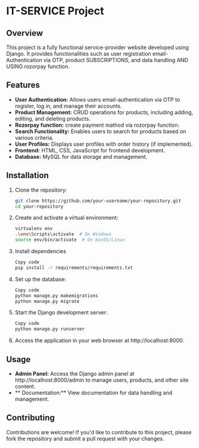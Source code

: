 # IT-SERVICE  Project

## Overview
This project is a fully functional service-provider website developed using Django. It provides functionalities such as user registration email-Authentication via OTP, product SUBSCRIPTIONS, and data handling AND USING rozorpay function.

## Features
- **User Authentication:** Allows users email-authentication via OTP to register, log in, and manage their accounts.
- **Product Management:** CRUD operations for products, including adding, editing, and deleting products.
- **Rozorpay function:** create payment  mathod via rozorpay function.
- **Search Functionality:** Enables users to search for products based on various criteria.
- **User Profiles:** Displays user profiles with order history (if implemented).
- **Frontend:** HTML, CSS, JavaScript for frontend development.
- **Database:** MySQL for data storage and management.

## Installation
1. Clone the repository:
   ```bash
   git clone https://github.com/your-username/your-repository.git
   cd your-repository
2. Create and activate a virtual environment:
   ```bash
   virtualenv env
   .\env\Scripts\activate  # On Windows
   source env/bin/activate  # On macOS/Linux
3. Install dependencies
   ```bash
   Copy code
   pip install -r requirements/requirements.txt
4. Set up the database:
   ```bash
   Copy code
   python manage.py makemigrations
   python manage.py migrate
5. Start the Django development server:
   ```bash
   Copy code
   python manage.py runserver
6. Access the application in your web browser at http://localhost:8000.



## Usage
- **Admin Panel:** Access the Django admin panel at http://localhost:8000/admin to manage users, products, and other site content.
- ** Documentation:** View  documentation for data handling and management.
## Contributing
Contributions are welcome! If you'd like to contribute to this project, please fork the repository and submit a pull request with your changes.
